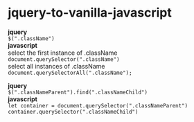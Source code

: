 # jquery-to-vanilla-javascript
**jquery**    
`$(".className")`   
**javascript**    
select the first instance of .className    
`document.querySelector(".className")`    
select all instances of .className    
`document.querySelectorAll(".className");`

**jquery**    
`$(".classNameParent").find(".classNameChild")`   
**javascript**    
`let container = document.querySelector(".classNameParent")`    
`container.querySelector(".classNameChild")`    
